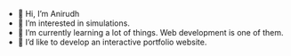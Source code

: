 - 👋 Hi, I’m Anirudh
- 👀 I’m interested in simulations.
- 🌱 I’m currently learning a lot of things. Web development is one of them.  
- 💞️ I’d like to develop an interactive portfolio website.

<!---
AnirudhPotturi/AnirudhPotturi is a ✨ special ✨ repository because its `README.md` (this file) appears on your GitHub profile.
You can click the Preview link to take a look at your changes.
--->
